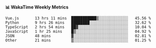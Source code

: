 **:bar_chart: WakaTime Weekly Metrics**

<!--START_SECTION:waka-->

```text
Vue.js       13 hrs 11 mins  ███████████▒░░░░░░░░░░░░░   45.56 %
Python       9 hrs 26 mins   ████████░░░░░░░░░░░░░░░░░   32.62 %
TypeScript   2 hrs 54 mins   ██▓░░░░░░░░░░░░░░░░░░░░░░   10.04 %
JavaScript   1 hr 25 mins    █▒░░░░░░░░░░░░░░░░░░░░░░░   04.92 %
JSON         48 mins         ▓░░░░░░░░░░░░░░░░░░░░░░░░   02.81 %
Other        21 mins         ▒░░░░░░░░░░░░░░░░░░░░░░░░   01.25 %
```

<!--END_SECTION:waka-->
